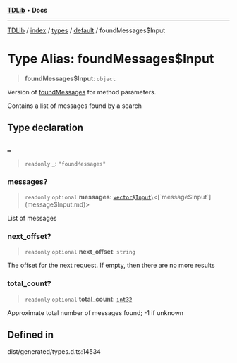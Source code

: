 [**TDLib**](../../../../../../README.md) • **Docs**

***

[TDLib](../../../../../../modules.md) / [index](../../../../../README.md) / [types](../../../README.md) / [default](../README.md) / foundMessages$Input

# Type Alias: foundMessages$Input

> **foundMessages$Input**: `object`

Version of [foundMessages](foundMessages.md) for method parameters.

Contains a list of messages found by a search

## Type declaration

### \_

> `readonly` **\_**: `"foundMessages"`

### messages?

> `readonly` `optional` **messages**: [`vector$Input`](vector$Input.md)\<[`message$Input`](message$Input.md)\>

List of messages

### next\_offset?

> `readonly` `optional` **next\_offset**: `string`

The offset for the next request. If empty, then there are no more results

### total\_count?

> `readonly` `optional` **total\_count**: [`int32`](int32.md)

Approximate total number of messages found; -1 if unknown

## Defined in

dist/generated/types.d.ts:14534
